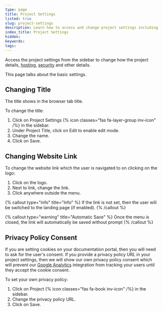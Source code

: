 ```yaml
---
type: page
title: Project Settings
listed: true
slug: project-settings
description: Learn how to access and change project settings including project details, hosting, security, and more. Also, find out how to change the title and website link, set privacy policy consent, and enable automatic saving.
index_title: Project Settings
hidden: 
keywords: 
tags: 
---
```



Access the project settings from the sidebar to change how the project details, [hosting](/support-center/hosting), [security](/support-center/password-protection) and other details.

This page talks about the basic settings.

## Changing Title

The title shows in the browser tab title.

To change the title:

1. Click on Project Settings {% icon classes="fas fa-layer-group inv-icon" /%} in the sidebar.
2. Under Project Title, click on Edit to enable edit mode.
3. Change the name.
4. Click on Save.

## Changing Website Link

To change the website link which the user is navigated to on clicking on the logo:

1. Click on the logo.
2. Next to link, change the link.
3. Click anywhere outside the menu.


{% callout type="info" title="Info" %}
If the link is not set, then the user will be switched to the landing page (if enabled).
{% /callout %}



{% callout type="warning" title="Automatic Save" %}
Once the menu is closed, the link will automatically be saved without prompt
{% /callout %}


## Privacy Policy Consent

If you are setting cookies on your documentation portal, then you will need to ask for the user's consent. If you provide a privacy policy URL in your project settings, then we will show our own privacy policy consent which will prevent our [Google Analytics](/support-center/google-analytics) integration from tracking your users until they accept the cookie consent.

To set your own privacy policy:

1. Click on Project {% icon classes="fas fa-book inv-icon" /%} in the sidebar.
2. Change the privacy policy URL.
3. Click on Save.

